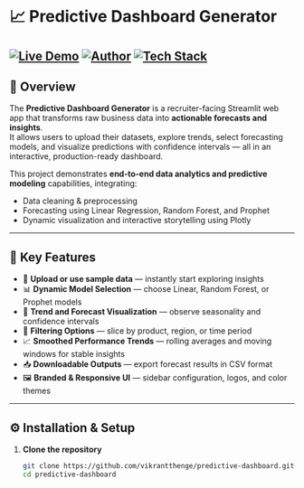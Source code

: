 # 📈 Predictive Dashboard Generator

[![Live Demo](https://img.shields.io/badge/🚀-Streamlit_App-red?style=for-the-badge)](#)
[![Author](https://img.shields.io/badge/👨‍💻-Vikrant_Thenge-blue?style=for-the-badge)](https://github.com/vikrantthenge)
[![Tech Stack](https://img.shields.io/badge/🧠-Python_·_Streamlit_·_Pandas_·_Scikit--learn_·_Prophet_·_Plotly-purple?style=for-the-badge)](#)
---

## 🚀 Overview
The **Predictive Dashboard Generator** is a recruiter-facing Streamlit web app that transforms raw business data into **actionable forecasts and insights**.  
It allows users to upload their datasets, explore trends, select forecasting models, and visualize predictions with confidence intervals — all in an interactive, production-ready dashboard.

This project demonstrates **end-to-end data analytics and predictive modeling** capabilities, integrating:
- Data cleaning & preprocessing  
- Forecasting using Linear Regression, Random Forest, and Prophet  
- Dynamic visualization and interactive storytelling using Plotly  

---

## 🎯 Key Features
- 📁 **Upload or use sample data** — instantly start exploring insights  
- 📊 **Dynamic Model Selection** — choose Linear, Random Forest, or Prophet models  
- 📅 **Trend and Forecast Visualization** — observe seasonality and confidence intervals  
- 🧠 **Filtering Options** — slice by product, region, or time period  
- 📈 **Smoothed Performance Trends** — rolling averages and moving windows for stable insights  
- 📥 **Downloadable Outputs** — export forecast results in CSV format  
- 🖼️ **Branded & Responsive UI** — sidebar configuration, logos, and color themes  

---

## ⚙️ Installation & Setup

1. **Clone the repository**
   ```bash
   git clone https://github.com/vikrantthenge/predictive-dashboard.git
   cd predictive-dashboard
